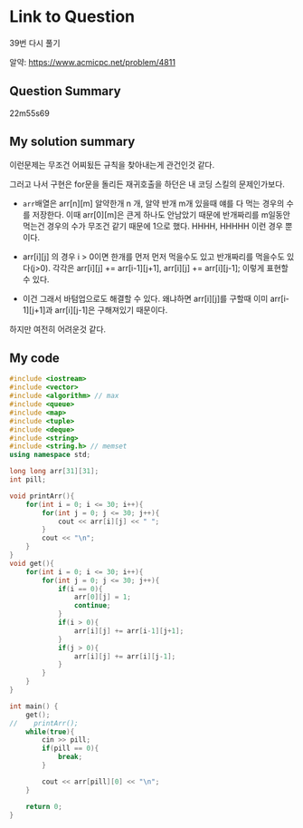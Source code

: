 # Link to Question

39번 다시 풀기

알약: https://www.acmicpc.net/problem/4811

## Question Summary

22m55s69

## My solution summary

이런문제는 무조건 어찌됬든 규칙을 찾아내는게 관건인것 같다.

그러고 나서 구현은 for문을 돌리든 재귀호출을 하던은 내 코딩 스킬의 문제인가보다.

- `arr`배열은 arr[n][m] 알약한개 n 개, 알약 반개 m개 있을때 얘를 다 먹는 경우의 수를 저장한다. 이때 arr[0][m]은 큰게 하나도 안남았기 때문에 반개짜리를 m일동안 먹는건 경우의 수가 무조건 같기 때문에 1으로 했다. HHHH, HHHHH 이런 경우 뿐이다.

- arr[i][j] 의 경우 i > 0이면 한개를 먼저 먼저 먹을수도 있고 반개짜리를 먹을수도 있다(j>0). 각각은 arr[i][j] += arr[i-1][j+1], arr[i][j] += arr[i][j-1]; 이렇게 표현할 수 있다.

- 이건 그래서 바텀업으로도 해결할 수 있다. 왜냐하면 arr[i][j]를 구할때 이미 arr[i-1][j+1]과 arr[i][j-1]은 구해져있기 때문이다.

하지만 여전히 어려운것 같다.

## My code

```c++
#include <iostream>
#include <vector>
#include <algorithm> // max
#include <queue>
#include <map>
#include <tuple>
#include <deque>
#include <string>
#include <string.h> // memset
using namespace std;

long long arr[31][31];
int pill;

void printArr(){
    for(int i = 0; i <= 30; i++){
        for(int j = 0; j <= 30; j++){
            cout << arr[i][j] << " ";
        }
        cout << "\n";
    }
}
void get(){
    for(int i = 0; i <= 30; i++){
        for(int j = 0; j <= 30; j++){
            if(i == 0){
                arr[0][j] = 1;
                continue;
            }
            if(i > 0){
                arr[i][j] += arr[i-1][j+1];
            }
            if(j > 0){
                arr[i][j] += arr[i][j-1];
            }
        }
    }
}

int main() {
    get();
//    printArr();
    while(true){
        cin >> pill;
        if(pill == 0){
            break;
        }

        cout << arr[pill][0] << "\n";
    }

    return 0;
}
```
